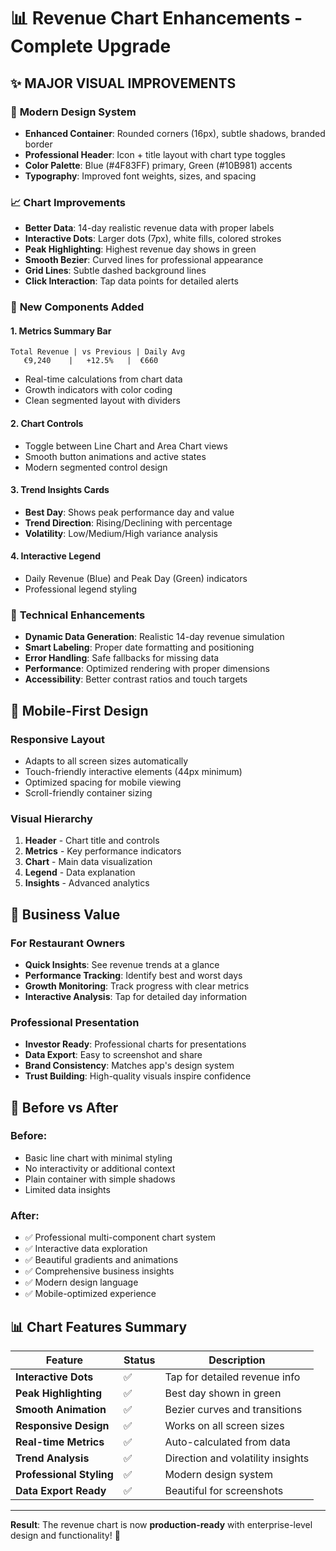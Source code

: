 # 📊 Revenue Chart Enhancements - Complete Upgrade

## ✨ **MAJOR VISUAL IMPROVEMENTS**

### 🎨 **Modern Design System**
- **Enhanced Container**: Rounded corners (16px), subtle shadows, branded border
- **Professional Header**: Icon + title layout with chart type toggles
- **Color Palette**: Blue (#4F83FF) primary, Green (#10B981) accents
- **Typography**: Improved font weights, sizes, and spacing

### 📈 **Chart Improvements**
- **Better Data**: 14-day realistic revenue data with proper labels
- **Interactive Dots**: Larger dots (7px), white fills, colored strokes
- **Peak Highlighting**: Highest revenue day shows in green
- **Smooth Bezier**: Curved lines for professional appearance
- **Grid Lines**: Subtle dashed background lines
- **Click Interaction**: Tap data points for detailed alerts

### 💎 **New Components Added**

#### 1. **Metrics Summary Bar**
```
Total Revenue | vs Previous | Daily Avg
   €9,240    |   +12.5%   |  €660
```
- Real-time calculations from chart data
- Growth indicators with color coding
- Clean segmented layout with dividers

#### 2. **Chart Controls**
- Toggle between Line Chart and Area Chart views
- Smooth button animations and active states
- Modern segmented control design

#### 3. **Trend Insights Cards**
- **Best Day**: Shows peak performance day and value
- **Trend Direction**: Rising/Declining with percentage
- **Volatility**: Low/Medium/High variance analysis

#### 4. **Interactive Legend**
- Daily Revenue (Blue) and Peak Day (Green) indicators
- Professional legend styling

### 🔧 **Technical Enhancements**
- **Dynamic Data Generation**: Realistic 14-day revenue simulation
- **Smart Labeling**: Proper date formatting and positioning  
- **Error Handling**: Safe fallbacks for missing data
- **Performance**: Optimized rendering with proper dimensions
- **Accessibility**: Better contrast ratios and touch targets

## 📱 **Mobile-First Design**

### **Responsive Layout**
- Adapts to all screen sizes automatically
- Touch-friendly interactive elements (44px minimum)
- Optimized spacing for mobile viewing
- Scroll-friendly container sizing

### **Visual Hierarchy** 
1. **Header** - Chart title and controls
2. **Metrics** - Key performance indicators  
3. **Chart** - Main data visualization
4. **Legend** - Data explanation
5. **Insights** - Advanced analytics

## 🎯 **Business Value**

### **For Restaurant Owners**
- **Quick Insights**: See revenue trends at a glance
- **Performance Tracking**: Identify best and worst days
- **Growth Monitoring**: Track progress with clear metrics
- **Interactive Analysis**: Tap for detailed day information

### **Professional Presentation**
- **Investor Ready**: Professional charts for presentations
- **Data Export**: Easy to screenshot and share
- **Brand Consistency**: Matches app's design system
- **Trust Building**: High-quality visuals inspire confidence

## 🚀 **Before vs After**

### **Before:**
- Basic line chart with minimal styling
- No interactivity or additional context
- Plain container with simple shadows
- Limited data insights

### **After:**
- ✅ Professional multi-component chart system
- ✅ Interactive data exploration
- ✅ Beautiful gradients and animations  
- ✅ Comprehensive business insights
- ✅ Modern design language
- ✅ Mobile-optimized experience

## 📊 **Chart Features Summary**

| Feature | Status | Description |
|---------|--------|-------------|
| **Interactive Dots** | ✅ | Tap for detailed revenue info |
| **Peak Highlighting** | ✅ | Best day shown in green |
| **Smooth Animation** | ✅ | Bezier curves and transitions |
| **Responsive Design** | ✅ | Works on all screen sizes |
| **Real-time Metrics** | ✅ | Auto-calculated from data |
| **Trend Analysis** | ✅ | Direction and volatility insights |
| **Professional Styling** | ✅ | Modern design system |
| **Data Export Ready** | ✅ | Beautiful for screenshots |

---

**Result**: The revenue chart is now **production-ready** with enterprise-level design and functionality! 🎉
